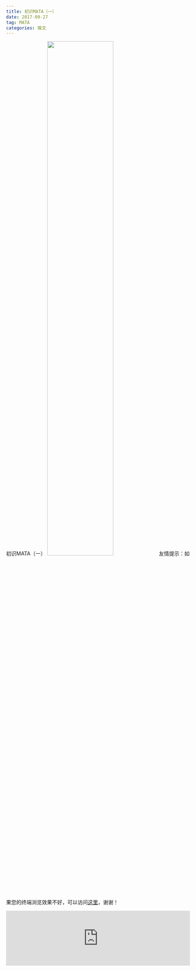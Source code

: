 ```yaml
---
title: 初识MATA（一）
date: 2017-09-27
tag: MATA
categories: 推文
---
```

初识MATA（一）
<img src="http://mmbiz.qpic.cn/mmbiz_jpg/ACviaWTBFxhZicUdcC1iaPpGYkfyt7rmqEXuBhTzdxBQjNNKGkTkibZkTDf6Ot6UzJh0pxxnOah1pRRY1OSb2yfH6A/0?wx_fmt.jpeg" style="width: 60%; height: auto;"/><!--more-->
友情提示：如果您的终端浏览效果不好，可以访问[这里](https://stata-club.github.io/stata_article/2017-09-27.html)，谢谢！
<iframe src="https://stata-club.github.io/stata_article/2017-09-27.html" id="iframepage" frameborder="0" scrolling="no" marginheight="0" marginwidth="0" width="100%" onLoad="iFrameHeight()"></iframe>
<script type="text/javascript" language="javascript">
function iFrameHeight() {
var ifm= document.getElementById("iframepage");
var subWeb = document.frames ? document.frames["iframepage"].document : ifm.contentDocument;   
if(ifm != null && subWeb != null) {
 ifm.height = subWeb.body.scrollHeight;
} 
} 
</script> 